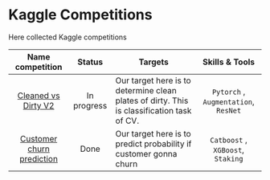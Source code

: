 # Kaggle Competitions

Here collected Kaggle competitions

 Name competition | Status | Targets | Skills & Tools
:-----------: | :---------------: | -------------- | :-------------------:
[Cleaned vs Dirty V2](https://www.kaggle.com/code/virusz88/cleaned-vs-dirty) | In progress | Our target here is to determine clean plates of dirty. This is classification task of CV. | `Pytorch` , `Augmentation`, `ResNet`
[Customer churn prediction](https://www.kaggle.com/code/virusz88/logreg-catboost-xgboost-staking) | Done | Our target here is to predict probability if customer gonna churn | `Catboost` , `XGBoost`, `Staking`
